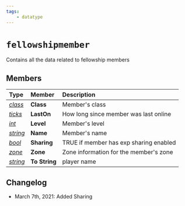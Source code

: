 ```yaml
---
tags:
    - datatype
---
```

# `fellowshipmember`

Contains all the data related to fellowship members

## Members

| **Type** | **Member** | **Description** |
| :--- | :--- | :--- |
| [_class_](datatype-class.md) | **Class** | Member's class |
| [_ticks_](datatype-ticks.md) | **LastOn** | How long since member was last online |
| [_int_](datatype-int.md) | **Level** | Member's level |
| [_string_](datatype-string.md) | **Name** | Member's name |
| [_bool_](datatype-bool.md) | **Sharing** | TRUE if member has exp sharing enabled |
| [_zone_](datatype-zone.md) | **Zone** | Zone information for the member's zone |
| [_string_](datatype-string.md) | **To String** | player name |

## Changelog

* March 7th, 2021: Added Sharing
